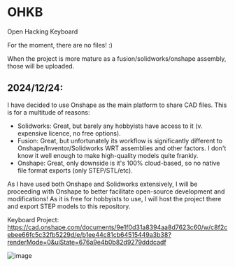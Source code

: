# OHKB
Open Hacking Keyboard

For the moment, there are no files! :)

When the project is more mature as a fusion/solidworks/onshape assembly, those will be uploaded.

## 2024/12/24:
I have decided to use Onshape as the main platform to share CAD files. This is for a multitude of reasons:
- Solidworks: Great, but barely any hobbyists have access to it (v. expensive licence, no free options).
- Fusion: Great, but unfortunately its workflow is significantly different to Onshape/Inventor/Solidworks WRT assemblies and other factors. I don't know it well enough to make high-quality models quite frankly.
- Onshape: Great, only downside is it's 100% cloud-based, so no native file format exports (only STEP/STL/etc).

As I have used both Onshape and Solidworks extensively, I will be proceeding with Onshape to better facilitate open-source development and modifications! As it is free for hobbyists to use, I will host the project there and export STEP models to this repository.

Keyboard Project: https://cad.onshape.com/documents/9e1f0d31a8394aa8d7623c60/w/c8f2cebee66fc5c32fb5229d/e/b1ee44c81cb64515449a3b38?renderMode=0&uiState=676a9e4b0b82d9279dddcadf

![image](https://github.com/user-attachments/assets/aedcce07-a0d2-40c8-bf16-79f3930b1bcc)

